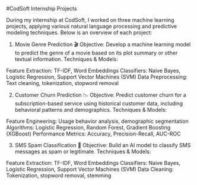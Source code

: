 
 #CodSoft Internship Projects

During my internship at CodSoft, I worked on three machine learning projects, applying various natural language processing and predictive modeling techniques. Below is an overview of each project:

1. Movie Genre Prediction 🎬
Objective: Develop a machine learning model to predict the genre of a movie based on its plot summary or other textual information.
Techniques & Models:

Feature Extraction: TF-IDF, Word Embeddings
Classifiers: Naive Bayes, Logistic Regression, Support Vector Machines (SVM)
Data Preprocessing: Text cleaning, tokenization, stopword removal


2. Customer Churn Prediction 📉
Objective: Predict customer churn for a subscription-based service using historical customer data, including behavioral patterns and demographics.
Techniques & Models:

Feature Engineering: Usage behavior analysis, demographic segmentation
Algorithms: Logistic Regression, Random Forest, Gradient Boosting (XGBoost)
Performance Metrics: Accuracy, Precision-Recall, AUC-ROC


3. SMS Spam Classification 📩
Objective: Build an AI model to classify SMS messages as spam or legitimate.
Techniques & Models:

Feature Extraction: TF-IDF, Word Embeddings
Classifiers: Naive Bayes, Logistic Regression, Support Vector Machines (SVM)
Data Cleaning: Tokenization, stopword removal, stemming
